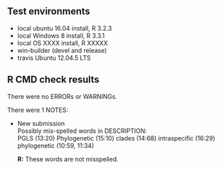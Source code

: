 ## Test environments
* local ubuntu 16.04 install, R 3.2.3
* local Windows 8 install, R 3.3.1
* local OS XXXX install, R XXXXX
* win-builder (devel and release)
* travis Ubuntu 12.04.5 LTS 

## R CMD check results
There were no ERRORs or WARNINGs. 

There were 1 NOTES:

* New submission  
Possibly mis-spelled words in DESCRIPTION:  
  PGLS (13:20)
  Phylogenetic (15:10)
  clades (14:68)
  intraspecific (16:29)
  phylogenetic (10:59, 11:34)
  
  __R:__ These words are not misspelled.
